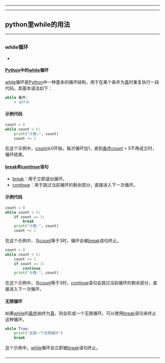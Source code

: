 # 
___
___
## python里while的用法
___
## 
### while循环
- 

#### [Python](https://zh.wikipedia.org/wiki/Python)中的[while](https://zh.wikipedia.org/wiki/while)循环

[while](https://zh.wikipedia.org/wiki/while)循环是[Python](https://zh.wikipedia.org/wiki/Python)中一种基本的循环结构，用于在某个条件为[真](https://zh.wikipedia.org/wiki/真)时重复执行一段代码。其基本语法如下：

```python
while 条件:
    # 循环体
```

#### 示例代码

```python
count = 0
while count < 5:
    print("计数:", count)
    count += 1
```

在这个示例中，[count](https://zh.wikipedia.org/wiki/count)从0开始，每次循环加1，直到[条件](https://zh.wikipedia.org/wiki/条件)[count](https://zh.wikipedia.org/wiki/count) < 5不再成立时，循环结束。

#### [break](https://zh.wikipedia.org/wiki/break)和[continue](https://zh.wikipedia.org/wiki/continue)语句

- [break](https://zh.wikipedia.org/wiki/break)：用于立即退出循环。
- [continue](https://zh.wikipedia.org/wiki/continue)：用于跳过当前循环的剩余部分，直接进入下一次循环。

#### 示例代码

```python
count = 0
while count < 5:
    if count == 3:
        break
    print("计数:", count)
    count += 1
```

在这个示例中，当[count](https://zh.wikipedia.org/wiki/count)等于3时，循环会被[break](https://zh.wikipedia.org/wiki/break)语句终止。

```python
count = 0
while count < 5:
    count += 1
    if count == 3:
        continue
    print("计数:", count)
```

在这个示例中，当[count](https://zh.wikipedia.org/wiki/count)等于3时，[continue](https://zh.wikipedia.org/wiki/continue)语句会跳过当前循环的剩余部分，直接进入下一次循环。

#### 无限循环

如果[while](https://zh.wikipedia.org/wiki/while)的[条件](https://zh.wikipedia.org/wiki/条件)始终为[真](https://zh.wikipedia.org/wiki/真)，则会形成一个无限循环。可以使用[break](https://zh.wikipedia.org/wiki/break)语句来终止这种循环。

```python
while True:
    print("这是一个无限循环")
    break
```

这个示例中，[while](https://zh.wikipedia.org/wiki/while)循环会立即被[break](https://zh.wikipedia.org/wiki/break)语句终止。


### 
___
